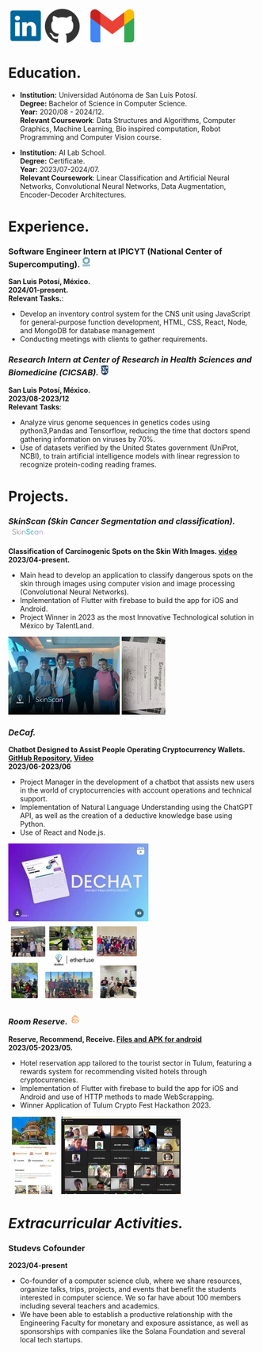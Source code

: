 ### [![LinkedIn](/assets/img/Li.png)](https://www.linkedin.com/in/alan-axel-castro-resendiz-888b08235/) [![GitHub](/assets/img/Git.png)](https://github.com/alancasre133) [![Gmail](/assets/img/gnail.png)](alanaxelcastroresendiz@gmail.com)
# Education.
- **Institution:** Universidad Autónoma de San Luis Potosí.  
 **Degree:** Bachelor of Science in Computer Science.  
  **Year:** 2020/08 - 2024/12.  
  **Relevant Coursework**: Data Structures and Algorithms, Computer Graphics, Machine Learning, 
Bio inspired computation, Robot Programming and Computer Vision course.
 
- **Institution:** AI Lab School.  
  **Degree:** Certificate.   
  **Year:** 2023/07-2024/07.  
  **Relevant Coursework**: Linear Classification and Artificial Neural Networks, Convolutional 
Neural Networks, Data Augmentation, Encoder-Decoder Architectures.
  
# Experience.

### **Software Engineer Intern at IPICYT (National Center of Supercomputing).**  ![IPICYT](/assets/img/IPICYTMIN.jpg)
  **San Luis Potosí, México.**  
  **2024/01-present.**  
  **Relevant Tasks.**:
  - Develop an inventory control system for the CNS unit using JavaScript for general-purpose 
  function development, HTML, CSS, React, Node, and MongoDB for database management
  - Conducting meetings with clients to gather requirements.

### ***Research Intern at Center of Research in Health Sciences and Biomedicine (CICSAB).***  ![CICSAB](/assets/img/CICSABM.png)
  **San Luis Potosí, México.**  
  **2023/08-2023/12**  
  **Relevant Tasks**:
  - Analyze virus genome sequences in genetics codes using python3,Pandas and Tensorflow, 
reducing the time that doctors spend gathering information on viruses by 70%.
  - Use of datasets verified by the United States government (UniProt, NCBI), to train artificial 
intelligence models with linear regression to recognize protein-coding reading frames.

# Projects.

### ***SkinScan (Skin Cancer Segmentation and classification).*** ![SkinSkan](/assets/img/SkinSkan.png)  
  **Classification of Carcinogenic Spots on the Skin With Images. [video](https://www.youtube.com/watch?v=epS8nxu0Hcw&t=28s)**   
  **2023/04-present.**  
  - Main head to develop an application to classify dangerous spots on the skin through images 
using computer vision and image processing (Convolutional Neural Networks).
  - Implementation of Flutter with firebase to build the app for iOS and Android.
  - Project Winner in 2023 as the most Innovative Technological solution in México by TalentLand.

![SkinSkanLobby](/assets/img/MOMENTMMM.jpg) ![TALENTLAND](/assets/img/REWARDD.jpg)

### ***DeCaf.***
  **Chatbot Designed to Assist People Operating Cryptocurrency Wallets. [GitHub Repository,](https://github.com/alancasre133/Etherfuse) [Video](https://www.youtube.com/watch?v=VtULL8Cx6FU)**  
  **2023/06-2023/06**  
  - Project Manager in the development of a chatbot that assists new users in the 
  world of cryptocurrencies with account operations and technical support.  
  - Implementation of Natural Language Understanding using the ChatGPT API, as well as the 
    creation of a deductive knowledge base using Python.  
  - Use of React and Node.js.

![Decaf](/assets/img/DecafM.jpg) ![TALENTLAND](/assets/img/DecafMM.jpg)

### ***Room Reserve.*** ![SkinSkan](/assets/img/RReserve.png)  
  **Reserve, Recommend, Receive. [Files and APK for android](https://drive.google.com/drive/folders/1n6acXsUD5JTbjom0oisLw-J49Skz67Ve?usp=share_link)**   
  **2023/05-2023/05.**  
  - Hotel reservation app tailored to the tourist sector in Tulum, featuring a rewards system for recommending visited hotels through cryptocurrencies.
  - Implementation of Flutter with firebase to build the app for iOS and Android and use of HTTP methods to made WebScrapping.
  - Winner Application of Tulum Crypto Fest Hackathon 2023. 

![TulumCrypto](/assets/img/HotelM.jpg) ![Reward](/assets/img/TulumCryptoM.jpg)

# ***Extracurricular Activities.***
### **Studevs Cofounder**
  **2023/04-present**
  - Co-founder of a computer science club, where we share resources, organize talks, trips, projects, and events that benefit the 
students interested in computer science. We so far have about 100 members including several teachers and academics.
  - We have been able to establish a productive relationship with the Engineering Faculty for monetary and exposure assistance, 
as well as sponsorships with companies like the Solana Foundation and several local tech startups.


